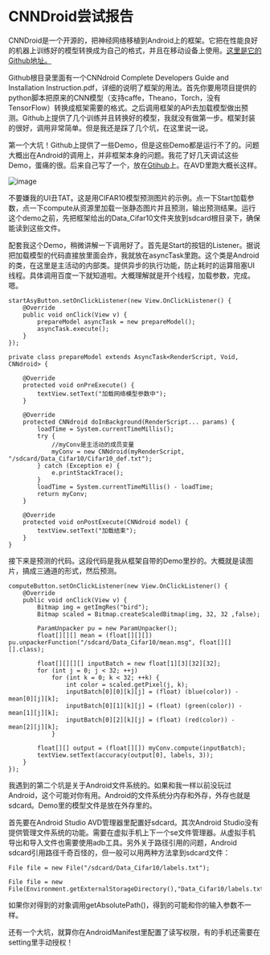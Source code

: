 # CNNDroid尝试报告
CNNDroid是一个开源的，把神经网络移植到Android上的框架。它把在性能良好的机器上训练好的模型转换成为自己的格式，并且在移动设备上使用。[这里是它的Github地址。](https://github.com/ENCP/CNNdroid)

Github根目录里面有一个CNNdroid Complete Developers Guide and Installation Instruction.pdf，详细的说明了框架的用法。首先你要用项目提供的python脚本把原来的CNN模型（支持caffe，Theano，Torch，没有TensorFlow）转换成框架需要的格式。之后调用框架的API去加载模型做出预测。Github上提供了几个训练并且转换好的模型，我就没有做第一步。框架封装的很好，调用非常简单。但是我还是踩了几个坑，在这里说一说。

第一个大坑！Github上提供了一些Demo，但是这些Demo都是运行不了的。问题大概出在Android的调用上，并非框架本身的问题。我花了好几天调试这些Demo，蛋痛的很。后来自己写了一个，放在[Gtihub](https://github.com/nephashi/cnndroid_demo)上。在AVD里跑大概长这样。

![image](/nephashi/weloveinterns/raw/master/resources/Image/CNNDroid/demo_appearance.png)

不要嫌我的UI丑TAT。这是用CIFAR10模型预测图片的示例。点一下Start加载参数，点一下compute从资源里加载一张静态图片并且预测，输出预测结果。运行这个demo之前，先把框架给出的Data_Cifar10文件夹放到sdcard根目录下，确保能读到这些文件。

配套我这个Demo，稍微讲解一下调用好了。首先是Start的按钮的Listener。据说把加载模型的代码直接放里面会炸，我就放在asyncTask里跑。这个类是Android的类，在这里是主活动的内部类。提供异步的执行功能，防止耗时的运算阻塞UI线程。具体调用百度一下就知道啦。大概理解就是开个线程，加载参数，完成。嗯。


```
startAsyButton.setOnClickListener(new View.OnClickListener() {
    @Override
    public void onClick(View v) {
        prepareModel asyncTask = new prepareModel();
        asyncTask.execute();
    }
});
```


```
private class prepareModel extends AsyncTask<RenderScript, Void, CNNdroid> {

    @Override
    protected void onPreExecute() {
        textView.setText("加载网络模型参数中");
    }

    @Override
    protected CNNdroid doInBackground(RenderScript... params) {
        loadTime = System.currentTimeMillis();
        try {
            //myConv是主活动的成员变量
            myConv = new CNNdroid(myRenderScript, "/sdcard/Data_Cifar10/Cifar10_def.txt");
        } catch (Exception e) {
            e.printStackTrace();
        }
        loadTime = System.currentTimeMillis() - loadTime;
        return myConv;
    }

    @Override
    protected void onPostExecute(CNNdroid model) {
        textView.setText("加载结束");
    }
}
```

接下来是预测的代码。这段代码是我从框架自带的Demo里抄的。大概就是读图片，搞成三通道的形式，然后预测。


```
computeButton.setOnClickListener(new View.OnClickListener() {
    @Override
    public void onClick(View v) {
        Bitmap img = getImgRes("bird");
        Bitmap scaled = Bitmap.createScaledBitmap(img, 32, 32 ,false);

        ParamUnpacker pu = new ParamUnpacker();
        float[][][] mean = (float[][][]) pu.unpackerFunction("/sdcard/Data_Cifar10/mean.msg", float[][][].class);

        float[][][][] inputBatch = new float[1][3][32][32];
        for (int j = 0; j < 32; ++j)
            for (int k = 0; k < 32; ++k) {
                int color = scaled.getPixel(j, k);
                inputBatch[0][0][k][j] = (float) (blue(color)) - mean[0][j][k];
                inputBatch[0][1][k][j] = (float) (green(color)) - mean[1][j][k];
                inputBatch[0][2][k][j] = (float) (red(color)) - mean[2][j][k];
            }

        float[][] output = (float[][]) myConv.compute(inputBatch);
        textView.setText(accuracy(output[0], labels, 3));
    }
});
```

我遇到的第二个坑是关于Android文件系统的。如果和我一样以前没玩过Android，这个可能对你有用。Android的文件系统分内存和外存，外存也就是sdcard。Demo里的模型文件是放在外存里的。

首先要在Android Studio AVD管理器里配置好sdcard。其次Android Studio没有提供管理文件系统的功能。需要在虚拟手机上下一个se文件管理器。从虚拟手机导出和导入文件也需要使用adb工具。另外关于路径引用的问题，Android sdcard引用路径千奇百怪的，但一般可以用两种方法拿到sdcard文件：

```
File file = new File("/sdcard/Data_Cifar10/labels.txt");
```

```
File file = new File(Environment.getExternalStorageDirectory(),"Data_Cifar10/labels.txt");
```
如果你对得到的对象调用getAbsolutePath()，得到的可能和你的输入参数不一样。

还有一个大坑，就算你在AndroidManifest里配置了读写权限，有的手机还需要在setting里手动授权！